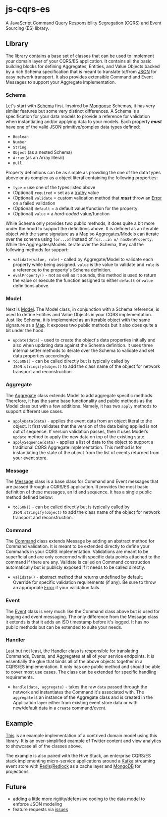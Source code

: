 # js-cqrs-es
A JavaScript Command Query Responsibility Segregation (CQRS) and Event Sourcing (ES) library.

## Library
The library contains a base set of classes that can be used to implement your domain layer of your CQRS/ES application. It contains all the basic building blocks for defining Aggregates, Entities, and Value Objects backed by a rich Schema specification that is meant to translate to/from [JSON](https://developer.mozilla.org/en-US/docs/Web/JavaScript/Reference/Global_Objects/JSON#JavaScript_Object_Notation) for easy network transport. It also provides extensible Command and Event Messages to support your Aggregate implementation.

### Schema
Let's start with [Schema](./src/js/Schema.js) first. Inspired by [Mongoose](http://mongoosejs.com/) Schemas, it has very similar features but some very distinct differences. A Schema is a specification for your data models to provide a reference for validation when instantiating and/or applying data to your models. Each property ***must*** have one of the valid JSON primitive/complex data types defined:
- `Boolean`
- `Number`
- `String`
- `Object` (as a nested Schema)
- `Array` (as an Array literal)
- `null`

Property definitions can be as simple as providing the one of the data types above or as complex as a object literal containing the following properties:
- `type` = use one of the types listed above
- (Optional) `required` = set as a [truthy](https://developer.mozilla.org/en-US/docs/Glossary/Truthy) value
- (Optional) `validate` = custom validation method that ***must*** throw an [Error](https://developer.mozilla.org/en-US/docs/Web/JavaScript/Reference/Global_Objects/Error#Error_types) on a failed validation
- (Optional) `default` = a default value/function for the property
- (Optional) `value` = a *hard-coded* value/function

While Schema only provides two public methods, it does quite a bit more under the hood to support the definitions above. It is defined as an iterable object with the same signature as a [Map](https://developer.mozilla.org/en-US/docs/Web/JavaScript/Reference/Global_Objects/Map) so Aggregates/Models can iterate over the schema using `for...of` instead of `for...in w/ hasOwnProperty`. While the Aggregates/Models iterate over the Schema, they call the following methods for support:
- `validate(value, rule)` - called by Aggregate/Model to validate each property while being assigned. `value` is the value to validate and `rule` is a reference to the property's Schema definition.
- `evalProperty()` - not as evil as it sounds, this method is used to return the value or execute the function assigned to either `default` or `value` definitions above.

### Model
Next is [Model](./src/js/Model.js). The Model class, in conjunction with a Schema reference, is used to define Entities and Value Objects in your CQRS implementation. Just like Schema, it is implemented as an iterable object with the same signature as a [Map](https://developer.mozilla.org/en-US/docs/Web/JavaScript/Reference/Global_Objects/Map). It exposes two public methods but it also does quite a bit under the hood.
- `update(data)` - used to create the object's data properties initially and also when updating data against the Schema definition. it uses three internal setter methods to iterate over the Schema to validate and set data properties accordingly.
- `toJSON()` - can be called directly but is typically called by `JSON.stringify(object)` to add the class name of the object for network transport and reconstruction.

### Aggregate
The [Aggregate](./src/js/Aggregate.js) class extends Model to add aggregate specific methods. Therefore, it has the same base functionality and public methods as the Model class but with a few additions. Namely, it has two `apply` methods to support different use cases.
- `applyData(data)` - applies the event data from an object literal to the object. It first validates that the version of the data being applied is not out of sequence. If version validation passes, then it uses Model's `update` method to apply the new data on top of the existing state.
- `applySequence(data)` - applies a list of data to the object to support a traditional CQRS Aggregate implementation. This method is for instantiating the state of the object from the list of events returned from your event store.

### Message
The [Message](./src/js/Message.js) class is a base class for Command and Event messages that are passed through a CQRS/ES application. It provides the most basic definition of these messages, an id and sequence. It has a single public method defined below:
- `toJSON()` - can be called directly but is typically called by `JSON.stringify(object)` to add the class name of the object for network transport and reconstruction.

### Command
The [Command](./src/js/Command.js) class extends Message by adding an abstract method for Command validation. It is meant to be extended directly to define your Commands in your CQRS implementation. Validations are meant to be superficial and are only concerned with specific data points attached to the command if there are any. Validate is called on Command construction automatically but is publicly exposed if it needs to be called directly.
- `validate()` - abstract method that returns undefined by default. Override for specific validation requirements (if any). Be sure to throw an appropriate [Error](https://developer.mozilla.org/en-US/docs/Web/JavaScript/Reference/Global_Objects/Error#Error_types) if your validation fails.

### Event
The [Event](./src/js/Event.js) class is very much like the Command class above but is used for logging and event messaging. The only difference from the Message class it extends is that it adds an ISO timestamp before it's logged. It has no public methods but can be extended to suite your needs.

### Handler
Last but not least, the [Handler](./src/js/Handler.js) class is responsible for translating Commands, Events, and Aggregates at all of your service endpoints. It is essentially the glue that binds all of the above objects together in a CQRS/ES implementation. It only has one public method and should be able to cover most use cases. The class can be extended for specific handling requirements.
- `handle(data, aggregate)` - takes the raw `data` passed through the network and instantiates the Command it's associated with. The `aggregate` is an instance of the Aggregate class and is created in the Application layer either from existing event store data or with new/default data in a `create` command/event.

## Example
[This](https://www.npmjs.com/package/js-cqrs-es-domain-module) is an example implementation of a contrived domain model using this library. It is an over-simplified example of Twitter content and view analytics to showcase all of the classes above.

The example is also paired with the Hive Stack, an enterprise CQRS/ES stack implementing micro-service applications around a [Kafka](https://kafka.apache.org) streaming event store with [Redis](https://redis.io/)/[Redlock](https://redis.io/topics/distlock) as a cache layer and [MongoDB](https://www.mongodb.com/) for projections.

## Future
- adding a little more rigitity/defensive coding to the data model to enforce JSON modeling
- feature requests via [issues](https://github.com/aeilers/js-cqrs-es/issues)
